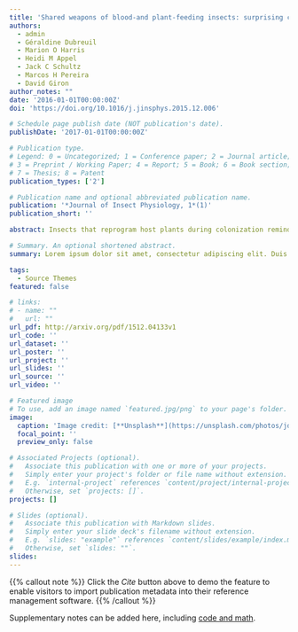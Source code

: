 ```yaml
---
title: 'Shared weapons of blood-and plant-feeding insects: surprising commonalities for manipulating hosts'
authors:
  - admin
  - Géraldine Dubreuil
  - Marion O Harris
  - Heidi M Appel
  - Jack C Schultz
  - Marcos H Pereira
  - David Giron
author_notes: ""
date: '2016-01-01T00:00:00Z'
doi: 'https://doi.org/10.1016/j.jinsphys.2015.12.006'

# Schedule page publish date (NOT publication's date).
publishDate: '2017-01-01T00:00:00Z'

# Publication type.
# Legend: 0 = Uncategorized; 1 = Conference paper; 2 = Journal article;
# 3 = Preprint / Working Paper; 4 = Report; 5 = Book; 6 = Book section;
# 7 = Thesis; 8 = Patent
publication_types: ['2']

# Publication name and optional abbreviated publication name.
publication: '*Journal of Insect Physiology, 1*(1)'
publication_short: ''

abstract: Insects that reprogram host plants during colonization remind us that the insect side of plant–insect story is just as interesting as the plant side. Insect effectors secreted by the salivary glands play an important role in plant reprogramming. Recent discoveries point to large numbers of salivary effectors being produced by a single herbivore species. Since genetic and functional characterization of effectors is an arduous task, narrowing the field of candidates is useful. We present ideas about types and functions of effectors from research on blood-feeding parasites and their mammalian hosts. Because of their importance for human health, blood-feeding parasites have more tools from genomics and other – omics than plant-feeding parasites. Four themes have emerged, (1) mechanical damage resulting from attack by blood-feeding parasites triggers “early danger signals” in mammalian hosts, which are mediated by eATP, calcium, and hydrogen peroxide, (2) mammalian hosts need to modulate their immune responses to the three “early danger signals” and use apyrases, calreticulins, and peroxiredoxins, respectively, to achieve this, (3) blood-feeding parasites, like their mammalian hosts, rely on some of the same “early danger signals” and modulate their immune responses using the same proteins, and (4) blood-feeding parasites deploy apyrases, calreticulins, and peroxiredoxins in their saliva to manipulate the “danger signals” of their mammalian hosts. We review emerging evidence that plant-feeding insects also interfere with “early danger signals” of their hosts by deploying apyrases, calreticulins and peroxiredoxins in saliva. Given emerging links between these molecules, and plant growth and defense, we propose that these effectors interfere with phytohormone signaling, and therefore have a special importance for gall-inducing and leaf-mining insects, which manipulate host-plants to create better food and shelter.

# Summary. An optional shortened abstract.
summary: Lorem ipsum dolor sit amet, consectetur adipiscing elit. Duis posuere tellus ac convallis placerat. Proin tincidunt magna sed ex sollicitudin condimentum.

tags:
  - Source Themes
featured: false

# links:
# - name: ""
#   url: ""
url_pdf: http://arxiv.org/pdf/1512.04133v1
url_code: ''
url_dataset: ''
url_poster: ''
url_project: ''
url_slides: ''
url_source: ''
url_video: ''

# Featured image
# To use, add an image named `featured.jpg/png` to your page's folder.
image:
  caption: 'Image credit: [**Unsplash**](https://unsplash.com/photos/jdD8gXaTZsc)'
  focal_point: ''
  preview_only: false

# Associated Projects (optional).
#   Associate this publication with one or more of your projects.
#   Simply enter your project's folder or file name without extension.
#   E.g. `internal-project` references `content/project/internal-project/index.md`.
#   Otherwise, set `projects: []`.
projects: []

# Slides (optional).
#   Associate this publication with Markdown slides.
#   Simply enter your slide deck's filename without extension.
#   E.g. `slides: "example"` references `content/slides/example/index.md`.
#   Otherwise, set `slides: ""`.
slides:
---
```


{{% callout note %}}
Click the _Cite_ button above to demo the feature to enable visitors to import publication metadata into their reference management software.
{{% /callout %}}

Supplementary notes can be added here, including [code and math](https://wowchemy.com/docs/content/writing-markdown-latex/).

